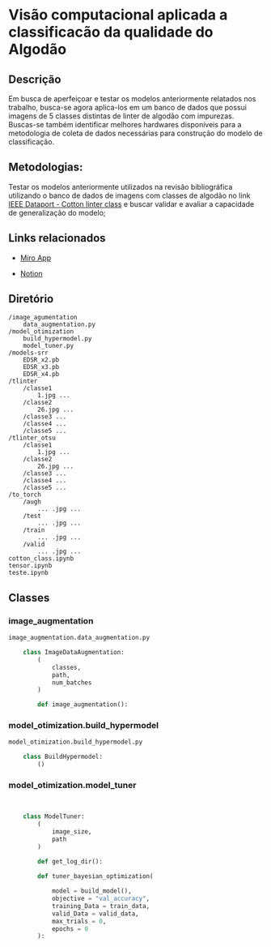 # Visão computacional aplicada a classificacão da qualidade do Algodão

## Descrição
Em busca de aperfeiçoar e testar os modelos anteriormente relatados nos trabalho, busca-se agora aplica-los em um banco de dados que possui imagens de 5 classes distintas de linter de algodão com impurezas. Buscas-se também identificar melhores hardwares disponíveis para a metodologia de coleta de dados necessárias para construção do modelo de classificação.

## Metodologias:
Testar os modelos anteriormente utilizados na revisão bibliográfica utilizando o banco de dados de imagens com classes de algodão no link [IEEE Dataport - Cotton linter class](https://ieee-dataport.org/open-access/different-linter-classes) e buscar validar e avaliar a capacidade de generalização do modelo;

## Links relacionados
- [Miro App](https://miro.com/app/board/uXjVM2i963I=/)

- [Notion](https://gabby-subway-eb1.notion.site/Modelos-de-classifica-o-para-Classifica-o-do-Algod-o-d757bef1fd3448bc92a8a7dc0a08e7b6?pvs=4)

## Diretório
    /image_agumentation
        data_augmentation.py
    /model_otimization
        build_hypermodel.py
        model_tuner.py
    /models-srr
        EDSR_x2.pb
        EDSR_x3.pb
        EDSR_x4.pb
    /tlinter
        /classe1
            1.jpg ...
        /classe2
            26.jpg ...
        /classe3 ...
        /classe4 ...
        /classe5 ...
    /tlinter_otsu
        /classe1
            1.jpg ...
        /classe2
            26.jpg ...
        /classe3 ...
        /classe4 ...
        /classe5 ...
    /to_torch
        /augh
            ... .jpg ...
        /test
            ... .jpg ...
        /train
            ... .jpg ...
        /valid
            ... .jpg ...
    cotton_class.ipynb
    tensor.ipynb
    teste.ipynb

## Classes
### image_augmentation
```python
image_augmentation.data_augmentation.py

    class ImageDataAugmentation:
        (
            classes,
            path,
            num_batches
        )

        def image_augmentation():

```
### model_otimization.build_hypermodel
```python
model_otimization.build_hypermodel.py

    class BuildHypermodel:
        ()
```
### model_otimization.model_tuner
```python

  
    class ModelTuner:
        (
            image_size,
            path
        )

        def get_log_dir():
        
        def tuner_bayesian_optimization(

            model = build_model(),
            objective = "val_accuracy",
            training_Data = train_data,
            valid_Data = valid_data,
            max_trials = 0,
            epochs = 0
        ):

```